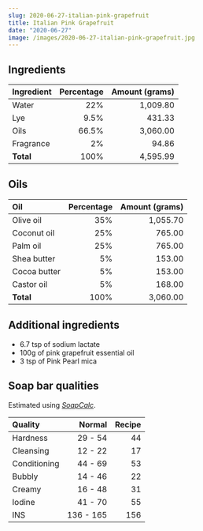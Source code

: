 ```yaml
---
slug: 2020-06-27-italian-pink-grapefruit
title: Italian Pink Grapefruit
date: "2020-06-27"
image: /images/2020-06-27-italian-pink-grapefruit.jpg
---
```

## Ingredients

| Ingredient | Percentage | Amount (grams) |
|:---------- | ----------:| --------------:|
| Water      | 22%        | 1,009.80       |
| Lye        | 9.5%       | 431.33         |
| Oils       | 66.5%      | 3,060.00       |
| Fragrance  | 2%         | 94.86          |
| **Total**  | 100%       | 4,595.99       |

## Oils

| Oil          | Percentage | Amount (grams) |
|:------------ | ----------:| --------------:|
| Olive oil    | 35%        | 1,055.70       |
| Coconut oil  | 25%        | 765.00         |
| Palm oil     | 25%        | 765.00         |
| Shea butter  | 5%         | 153.00         |
| Cocoa butter | 5%         | 153.00         |
| Castor oil   | 5%         | 168.00         |
| **Total**    | 100%       | 3,060.00       |

## Additional ingredients

- 6.7 tsp of sodium lactate
- 100g of pink grapefruit essential oil
- 3 tsp of Pink Pearl mica

## Soap bar qualities

Estimated using *[SoapCalc](http://soapcalc.net)*.

| Quality      | Normal    | Recipe |
|:------------ | ---------:| ------:|
| Hardness     | 29 - 54   |     44 |
| Cleansing    | 12 - 22   |     17 |
| Conditioning | 44 - 69   |     53 |
| Bubbly       | 14 - 46   |     22 |
| Creamy       | 16 - 48   |     31 |
| Iodine       | 41 - 70   |     55 |
| INS          | 136 - 165 |    156 |

